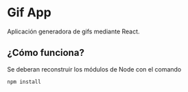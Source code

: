 # Gif App

Aplicación generadora de gifs mediante React.

## ¿Cómo funciona?

Se deberan reconstruir los módulos de Node con el comando

```
npm install
```
